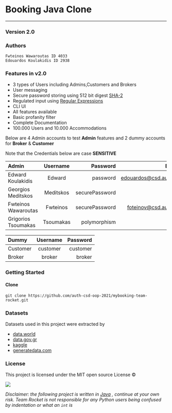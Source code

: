 # Booking Java Clone

-------

### Version 2.0

### Authors

    Fwteinos Wawaroutas ID 4033
    Edouardos Koulakidis ID 2938

### Features in v2.0

* 3 types of Users including Admins,Customers and Brokers
* User messaging
* Secure password storing using 512 bit digest [SHA-2](https://en.wikipedia.org/wiki/SHA-2)
* Regulated input using [Regular Expressions](https://en.wikipedia.org/wiki/Regular_expression)
* CLI UI
* All features available
* Basic profanity filter
* Complete Documentation
* 100.000 Users and 10.000 Accommodations

Below are 4 Admin accounts to test __Admin__ features and 2 dummy accounts for __Broker__ & __Customer__

Note that the Credentials below are case __SENSITIVE__

| Admin                 | Username    | Password        | Email                  |
| :---                  |    :----:   |          ---:   | ---:                   |   
| Edward Koulakidis     | Edward      | password        | edouardos@csd.auth.gr  |   
| Georgios Meditskos    | Meditskos   | securePassword  | -                      |
| Fwteinos Wawaroutas   | Fwteinos    | securePassword  | foteinov@csd.auth.gr   |
| Grigorios Tsoumakas   | Tsoumakas   | polymorphism    | -                      |

| Dummy   | Username | Password|
| :---    | :----:   | ---:    |
| Customer|customer  |customer |
| Broker  | broker   | broker  |

### Getting Started

#### Clone

`git clone https://github.com/auth-csd-oop-2021/mybooking-team-rocket.git`


### Datasets

Datasets used in this project were extracted by

* [data.world](https://data.world/)
* [data.gov.gr](https://www.data.gov.gr/)
* [kaggle](https://www.kaggle.com/colinmorris/reddit-usernames)
* [generatedata.com](https://generatedata.com/)

### License

This project is licensed under the MIT open source License &copy;

![](https://cdn.vox-cdn.com/thumbor/Ffrvj4ltYfBKJni5dvdYaaGrGP4=/0x0:1432x1080/920x613/filters:focal(616x165:844x393):format(webp)/cdn.vox-cdn.com/uploads/chorus_image/image/64687982/chrome_2019_07_08_14_17_05.0.jpg)

_Disclaimer: the following project is written
in [Java](https://scontent.fskg4-1.fna.fbcdn.net/v/t1.18169-9/14563499_1116950058340286_6555439546896528327_n.jpg?_nc_cat=110&ccb=1-5&_nc_sid=973b4a&_nc_ohc=BQurIi23UzMAX-Vx47T&_nc_ht=scontent.fskg4-1.fna&oh=d22cb3cb5f00bbc255793e2037b5975c&oe=61C0DD23)
, continue at your own risk. Team Rocket is not responsible for any Python users being confused by indentation or what
an  ```int``` is_
